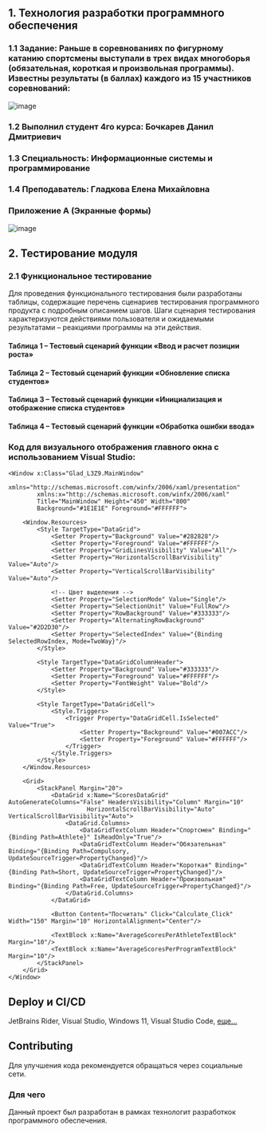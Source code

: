 ## 1. Технология разработки программного обеспечения
### 1.1 Задание: Раньше в соревнованиях по фигурному катанию спортсмены выступали в трех видах многоборья (обязательная, короткая и произвольная программы). Известны результаты (в баллах) каждого из 15 участников соревнований:
![image](https://github.com/user-attachments/assets/c4b1bd89-23d6-4ff6-91cf-ce6a9fd4cbb3)
### 1.2 Выполнил студент 4го курса: Бочкарев Данил Дмитриевич
### 1.3 Специальность: Информационные системы и программирование
### 1.4 Преподаватель: Гладкова Елена Михайловна

### Приложение A (Экранные формы)
![image](https://github.com/user-attachments/assets/aeb1fcc2-780d-40d5-bfa5-bef4027f6137)



## 2. Тестирование модуля
### 2.1 Функциональное тестирование
Для проведения функционального тестирования были разработаны таблицы, содержащие перечень сценариев тестирования программного продукта с подробным описанием шагов. Шаги сценария тестирования характеризуются действиями пользователя и ожидаемыми результатами – реакциями программы на эти действия.



#### Таблица 1 – Тестовый сценарий функции «Ввод и расчет позиции роста»


#### Таблица 2 – Тестовый сценарий функции «Обновление списка студентов»


#### Таблица 3 – Тестовый сценарий функции «Инициализация и отображение списка студентов»


#### Таблица 4 – Тестовый сценарий функции «Обработка ошибки ввода»


### Код для визуального отображения главного окна с использованием Visual Studio:
```xaml
<Window x:Class="Glad_L3Z9.MainWindow"
        xmlns="http://schemas.microsoft.com/winfx/2006/xaml/presentation"
        xmlns:x="http://schemas.microsoft.com/winfx/2006/xaml"
        Title="MainWindow" Height="450" Width="800"
        Background="#1E1E1E" Foreground="#FFFFFF">

    <Window.Resources>
        <Style TargetType="DataGrid">
            <Setter Property="Background" Value="#282828"/>
            <Setter Property="Foreground" Value="#FFFFFF"/>
            <Setter Property="GridLinesVisibility" Value="All"/>
            <Setter Property="HorizontalScrollBarVisibility" Value="Auto"/>
            <Setter Property="VerticalScrollBarVisibility" Value="Auto"/>

            <!-- Цвет выделения -->
            <Setter Property="SelectionMode" Value="Single"/>
            <Setter Property="SelectionUnit" Value="FullRow"/>
            <Setter Property="RowBackground" Value="#333333"/>
            <Setter Property="AlternatingRowBackground" Value="#2D2D30"/>
            <Setter Property="SelectedIndex" Value="{Binding SelectedRowIndex, Mode=TwoWay}"/>
        </Style>

        <Style TargetType="DataGridColumnHeader">
            <Setter Property="Background" Value="#333333"/>
            <Setter Property="Foreground" Value="#FFFFFF"/>
            <Setter Property="FontWeight" Value="Bold"/>
        </Style>

        <Style TargetType="DataGridCell">
            <Style.Triggers>
                <Trigger Property="DataGridCell.IsSelected" Value="True">
                    <Setter Property="Background" Value="#007ACC"/>
                    <Setter Property="Foreground" Value="#FFFFFF"/>
                </Trigger>
            </Style.Triggers>
        </Style>
    </Window.Resources>

    <Grid>
        <StackPanel Margin="20">
            <DataGrid x:Name="ScoresDataGrid" AutoGenerateColumns="False" HeadersVisibility="Column" Margin="10"
                      HorizontalScrollBarVisibility="Auto" VerticalScrollBarVisibility="Auto">
                <DataGrid.Columns>
                    <DataGridTextColumn Header="Спортсмен" Binding="{Binding Path=Athlete}" IsReadOnly="True"/>
                    <DataGridTextColumn Header="Обязательная" Binding="{Binding Path=Compulsory, UpdateSourceTrigger=PropertyChanged}"/>
                    <DataGridTextColumn Header="Короткая" Binding="{Binding Path=Short, UpdateSourceTrigger=PropertyChanged}"/>
                    <DataGridTextColumn Header="Произвольная" Binding="{Binding Path=Free, UpdateSourceTrigger=PropertyChanged}"/>
                </DataGrid.Columns>
            </DataGrid>

            <Button Content="Посчитать" Click="Calculate_Click" Width="150" Margin="10" HorizontalAlignment="Center"/>

            <TextBlock x:Name="AverageScoresPerAthleteTextBlock" Margin="10"/>
            <TextBlock x:Name="AverageScoresPerProgramTextBlock" Margin="10"/>
        </StackPanel>
    </Grid>
</Window>
```

## Deploy и CI/CD
JetBrains Rider, Visual Studio, Windows 11, Visual Studio Code, 
[еще...](https://learn.microsoft.com/dotnet/desktop/winforms/get-started/create-app-visual-studio?view=netdesktop-8.0)

## Contributing
Для улучшения кода рекомендуется обращаться через социальные сети.

### Для чего
Данный проект был разработан в рамках технологит разработкок программного обеспечения.
